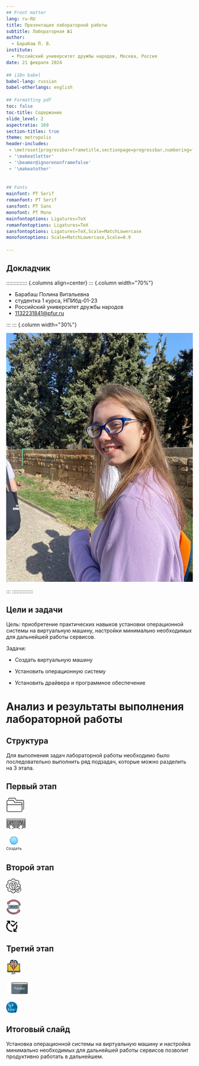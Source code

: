 ```yaml
---
## Front matter
lang: ru-RU
title: Презентация лабораторной работы
subtitle: Лабораторная №1
author:
  - Барабаш П. В.
institute:
  - Российский университет дружбы народов, Москва, Россия
date: 21 февраля 2024

## i18n babel
babel-lang: russian
babel-otherlangs: english

## Formatting pdf
toc: false
toc-title: Содержание
slide_level: 2
aspectratio: 169
section-titles: true
theme: metropolis
header-includes:
 - \metroset{progressbar=frametitle,sectionpage=progressbar,numbering=fraction}
 - '\makeatletter'
 - '\beamer@ignorenonframefalse'
 - '\makeatother'
 
 
## Fonts
mainfont: PT Serif
romanfont: PT Serif
sansfont: PT Sans
monofont: PT Mono
mainfontoptions: Ligatures=TeX
romanfontoptions: Ligatures=TeX
sansfontoptions: Ligatures=TeX,Scale=MatchLowercase
monofontoptions: Scale=MatchLowercase,Scale=0.9

---
```


## Докладчик

:::::::::::::: {.columns align=center}
::: {.column width="70%"}

  * Барабаш Полина Витальевна
  * студентка 1 курса, НПИбд-01-23
  * Российский университет дружбы народов
  * [1132231841@pfur.ru](mailto:1132231841@pfur.ru)

:::
::: {.column width="30%"}

![](./image/я.png)

:::
::::::::::::::

## Цели и задачи

Цель: приобретение практических навыков установки операционной системы на виртуальную машину, настройки минимально необходимых для дальнейшей работы сервисов.

Задачи:

- Создать виртуальную машину

- Установить операционную систему

- Установить драйвера и программное обеспечение


# Анализ и результаты выполнения лабораторной работы

## Структура

Для выполнения задач лабораторной работы необходимо было последовательно выполнить ряд подзадач, которые можно разделить на 3 этапа. 


## Первый этап



![Настройка каталога для виртуальных машин](./image/каталог.png)


![Настройка хост-клавиши](./image/хостклавиша.png)


![Создание виртуальной машины](./image/создать.png)



## Второй этап

![Установка операционной системы](./image/установить.png)


![Обновление всех пакетов](./image/обновить.png)


![Автоматическое обновление](./image/автоматобновление.png)


## Третий этап

![Установка драйверов](./image/драйвера.png)


![Установка pandoc](./image/pandoc.png)


![Установка texlive](./image/texlive.png)




## Итоговый слайд

Установка операционной системы на виртуальную машину и настройка минимально необходимых для дальнейшей работы сервисов позволит продуктивно работать в дальнейшем.

